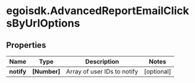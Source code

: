 # egoisdk.AdvancedReportEmailClicksByUrlOptions

## Properties

Name | Type | Description | Notes
------------ | ------------- | ------------- | -------------
**notify** | **[Number]** | Array of user IDs to notify | [optional] 


